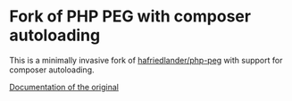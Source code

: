 # Fork of PHP PEG with composer autoloading

This is a minimally invasive fork of [hafriedlander/php-peg](https://github.com/hafriedlander/php-peg) with support for composer autoloading.

[Documentation of the original](https://github.com/hafriedlander/php-peg) 

